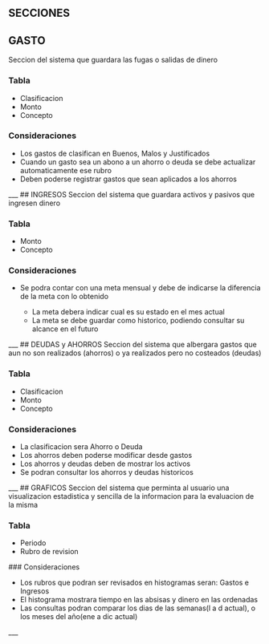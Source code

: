 ## SECCIONES

## GASTO
Seccion del sistema que guardara las fugas o salidas de dinero

### Tabla
<ul>
  <li>Clasificacion</li>
  <li>Monto</li>
  <li>Concepto</li>
</ul>

### Consideraciones
<ul>
  <li>Los gastos de clasifican en Buenos, Malos y Justificados</li>
  <li>Cuando un gasto sea un abono a un ahorro o deuda se debe actualizar automaticamente ese rubro</li>
  <li>Deben poderse registrar gastos que sean aplicados a los ahorros</li>
</ul>
___
## INGRESOS
Seccion del sistema que guardara activos y pasivos que ingresen dinero

### Tabla
<ul>
  <li>Monto</li>
  <li>Concepto</li>
</ul>

### Consideraciones
<ul>
  <li>Se podra contar con una meta mensual y debe de indicarse la diferencia de la meta con lo obtenido</li>
  <ul>
    <li>La meta debera indicar cual es su estado en el mes actual</li>
    <li>La meta se debe guardar como historico, podiendo consultar su alcance en el futuro</li>
  </ul>
</ul>
___
## DEUDAS y AHORROS
Seccion del sistema que albergara gastos que aun no son realizados (ahorros) o ya realizados pero no costeados (deudas)

### Tabla
<ul>
  <li>Clasificacion</li>
  <li>Monto</li>
  <li>Concepto</li>
</ul>

### Consideraciones
<ul>
  <li>La clasificacion sera Ahorro o Deuda</li>
  <li>Los ahorros deben poderse modificar desde gastos</li>
  <li>Los ahorros y deudas deben de mostrar los activos</li>
  <li>Se podran consultar los ahorros y deudas historicos</li>
</ul>
___
## GRAFICOS
Seccion del sistema que perminta al usuario una visualizacion estadistica y sencilla de la informacion para la evaluacion de la misma

### Tabla
<ul>
  <li>Periodo</li>
  <li>Rubro de revision</li>
</ul>
### Consideraciones
<ul>
  <li>Los rubros que podran ser revisados en histogramas seran: Gastos e Ingresos</li>
  <li>El histograma mostrara tiempo en las absisas y dinero en las ordenadas</li>
  <li>Las consultas podran comparar los dias de las semanas(l a d actual), o los meses del año(ene a dic actual)</li>
</ul>
___

